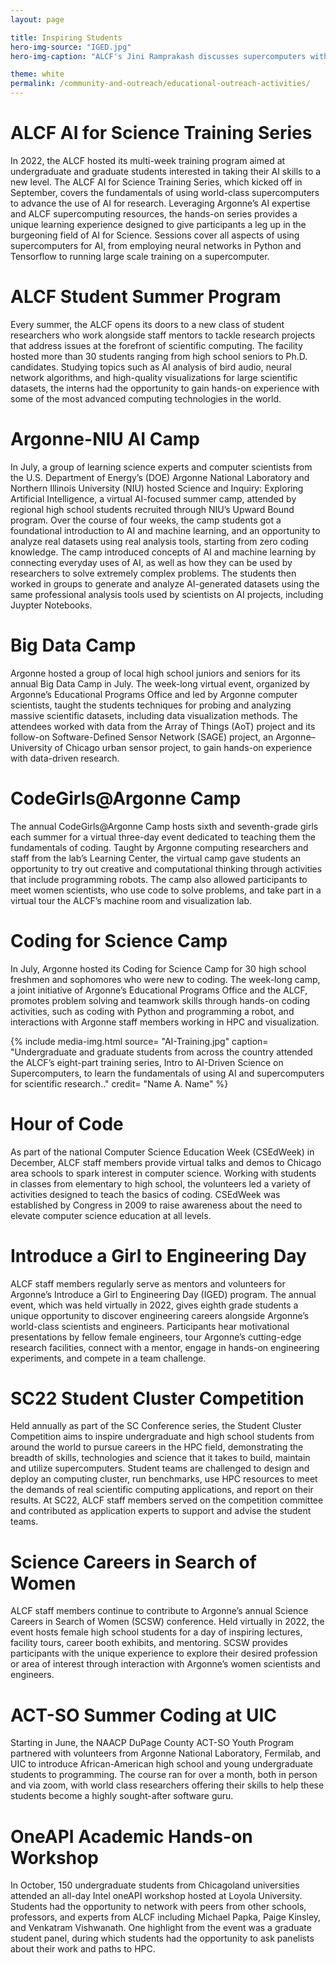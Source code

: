 ```yaml
---
layout: page

title: Inspiring Students
hero-img-source: "IGED.jpg"
hero-img-caption: "ALCF's Jini Ramprakash discusses supercomputers with students at Argonne's annual Introduce a Girl to Engineering Day."

theme: white
permalink: /community-and-outreach/educational-outreach-activities/
---
```


# ALCF AI for Science Training Series
In 2022, the ALCF hosted its multi-week training program aimed at undergraduate and graduate students interested in taking their AI skills to a new level. The ALCF AI for Science Training Series, which kicked off in September, covers the fundamentals of using world-class supercomputers to advance the use of AI for research. Leveraging Argonne’s AI expertise and ALCF supercomputing resources, the hands-on series provides a unique learning experience designed to give participants a leg up in the burgeoning field of AI for Science. Sessions cover all aspects of using supercomputers for AI, from employing neural networks in Python and Tensorflow to running large scale training on a supercomputer. 

# ALCF Student Summer Program 
Every summer, the ALCF opens its doors to a new class of student researchers who work alongside staff mentors to tackle research projects that address issues at the forefront of scientific computing. The facility hosted more than 30 students ranging from high school seniors to Ph.D. candidates. Studying topics such as AI analysis of bird audio, neural network algorithms, and high-quality visualizations for large scientific datasets, the interns had the opportunity to gain hands-on experience with some of the most advanced computing technologies in the world.

# Argonne-NIU AI Camp  
In July, a group of learning science experts and computer scientists from the U.S. Department of Energy’s (DOE) Argonne National Laboratory and Northern Illinois University (NIU) hosted Science and Inquiry: Exploring Artificial Intelligence, a virtual AI-focused summer camp, attended by regional high school students recruited through NIU’s Upward Bound program. Over the course of four weeks, the camp students got a foundational introduction to AI and machine learning, and an opportunity to analyze real datasets using real analysis tools, starting from zero coding knowledge. The camp introduced concepts of AI and machine learning by connecting everyday uses of AI, as well as how they can be used by researchers to solve extremely complex problems. The students then worked in groups to generate and analyze AI-generated datasets using the same professional analysis tools used by scientists on AI projects, including Juypter Notebooks.

# Big Data Camp  
Argonne hosted a group of local high school juniors and seniors for its annual Big Data Camp in July. The week-long virtual event, organized by Argonne’s Educational Programs Office and led by Argonne computer scientists, taught the students techniques for probing and analyzing massive scientific datasets, including data visualization methods. The attendees worked with data from the Array of Things (AoT) project and its follow-on Software-Defined Sensor Network (SAGE) project, an Argonne–University of Chicago urban sensor project, to gain hands-on experience with data-driven research.

# CodeGirls@Argonne Camp
The annual CodeGirls@Argonne Camp hosts sixth and seventh-grade girls each summer for a virtual three-day event dedicated to teaching them the fundamentals of coding. Taught by Argonne computing researchers and staff from the lab’s Learning Center, the virtual camp gave students an opportunity to try out creative and computational thinking through activities that include programming robots. The camp also allowed participants to meet women scientists, who use code to solve problems, and take part in a virtual tour the ALCF’s machine room and visualization lab.

# Coding for Science Camp
In July, Argonne hosted its Coding for Science Camp for 30 high school freshmen and sophomores who were new to coding. The week-long camp, a joint initiative of Argonne’s Educational Programs Office and the ALCF, promotes problem solving and teamwork skills through hands-on coding activities, such as coding with Python and programming a robot, and interactions with Argonne staff members working in HPC and visualization.

{% include media-img.html
   source= "AI-Training.jpg"
   caption= "Undergraduate and graduate students from across the country attended the ALCF’s eight-part training series, Intro to AI-Driven Science on Supercomputers, to learn the fundamentals of using AI and supercomputers for scientific research.."
   credit= "Name A. Name"
%}

# Hour of Code
As part of the national Computer Science Education Week (CSEdWeek) in December, ALCF staff members provide virtual talks and demos to Chicago area schools to spark interest in computer science. Working with students in classes from elementary to high school, the volunteers led a variety of activities designed to teach the basics of coding. CSEdWeek was established by Congress in 2009 to raise awareness about the need to elevate computer science education at all levels.

# Introduce a Girl to Engineering Day
ALCF staff members regularly serve as mentors and volunteers for Argonne’s Introduce a Girl to Engineering Day (IGED) program. The annual event, which was held virtually in 2022, gives eighth grade students a unique opportunity to discover engineering careers alongside Argonne’s world-class scientists and engineers. Participants hear motivational presentations by fellow female engineers, tour Argonne’s cutting-edge research facilities, connect with a mentor, engage in hands-on engineering experiments, and compete in a team challenge.

# SC22 Student Cluster Competition 
Held annually as part of the SC Conference series, the Student Cluster Competition aims to inspire undergraduate and high school students from around the world to pursue careers in the HPC field, demonstrating the breadth of skills, technologies and science that it takes to build, maintain and utilize supercomputers. Student teams are challenged to design and deploy an computing cluster, run benchmarks, use HPC resources to meet the demands of real scientific computing applications, and report on their results. At SC22, ALCF staff members served on the competition committee and contributed as application experts to support and advise the student teams. 

# Science Careers in Search of Women
ALCF staff members continue to contribute to Argonne’s annual Science Careers in Search of Women (SCSW) conference. Held virtually in 2022, the event hosts female high school students for a day of inspiring lectures, facility tours, career booth exhibits, and mentoring. SCSW provides participants with the unique experience to explore their desired profession or area of interest through interaction with Argonne’s women scientists and engineers.


# ACT-SO Summer Coding at UIC 
Starting in June, the NAACP DuPage County ACT-SO Youth Program partnered with 
volunteers from Argonne National Laboratory, Fermilab, and UIC to introduce African-American high school and young undergraduate students to programming. The course ran for over a month, both in person and via zoom, with world class researchers offering their skills to help these students become a highly sought-after software guru. 

# OneAPI Academic Hands-on Workshop
In October, 150 undergraduate students from Chicagoland universities attended an all-day Intel oneAPI workshop hosted at Loyola University. Students had the opportunity to network with peers from other schools, professors, and experts from ALCF including Michael Papka, Paige Kinsley, and Venkatram Vishwanath. One highlight from the event was a graduate student panel, during which students had the opportunity to ask panelists about their work and paths to HPC. 
